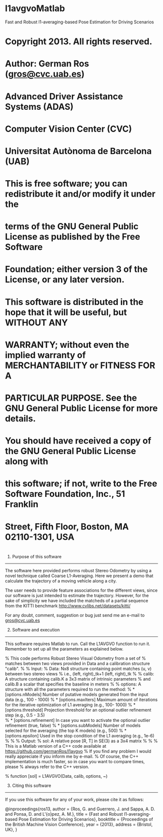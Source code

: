 l1avgvoMatlab
=============

Fast and Robust l1-averaging-based Pose Estimation for Driving Scenarios

# Copyright 2013. All rights reserved.
# Author: German Ros (gros@cvc.uab.es)
#         Advanced Driver Assistance Systems (ADAS)
#         Computer Vision Center (CVC)
#	  Universitat Autònoma de Barcelona (UAB)
#
# This is free software; you can redistribute it and/or modify it under the
# terms of the GNU General Public License as published by the Free Software
# Foundation; either version 3 of the License, or any later version.
#
# This software is distributed in the hope that it will be useful, but WITHOUT ANY
# WARRANTY; without even the implied warranty of MERCHANTABILITY or FITNESS FOR A
# PARTICULAR PURPOSE. See the GNU General Public License for more details.
#
# You should have received a copy of the GNU General Public License along with
# this software; if not, write to the Free Software Foundation, Inc., 51 Franklin
# Street, Fifth Floor, Boston, MA 02110-1301, USA 
#
#

1. Purpose of this software
----------------------------

The software here provided performs robust Stereo Odometry 
by using a novel technique called Coarse L1-Averaging.
Here we present a demo that calculate the trajectory of a moving
vehicle along a city. 

The user needs to provide feature associations for the different views, since
our software is just intended to estimate the trajectory. However, for the sake
of simplicity we have included the matcheds of a partial sequence from the KITTI
benchmark http://www.cvlibs.net/datasets/kitti/

For any doubt, comment, suggestion or bug just send me an e-mail to gros@cvc.uab.es

2. Software and execution
--------------------------------------
This software requires Matlab to run. Call the L1AVGVO function to run it.
Remember to set up all the parameters as explained below.

% This code performs Robust Stereo Visual Odometry from a set of
% matches between two views provided in Data and a calibration structure "calib".
%
% 	Input:
%		Data: 		Nx8 structure containing point matches (u, v) between two stereo views
%				i.e., (left, right)_tk+1 (left, right)_tk
%
%		calib:  	A structure containing calib.K a 3x3 matrix of intrinsic parameters
%				and calib.B a scalar that specifies the baseline in meters
%
%		options:	A structure with all the parameters required to run the method:
%			* [options.nModels] Number of putative models generated from the input data (e.g., 100 - 1000)
%			* [options.maxIters] Maximum amount of iterations for the iterative optimization of L1 averaging (e.g., 100- 1000)
%			* [options.threshold] Projection threshold for an optional outlier refinement step (e.g., 0.5 - 3.5)	
%			* [options.refinement] In case you want to activate the optional outlier refinement (true, false)
%			* [options.subModels] Number of models selected for the averaging (the top K models) (e.g., 500)
%			* [options.epsilon] Used in the stop condition of the L1 averaging (e.g., 1e-6)
%
%
%	Output:
%		sol:	A relative pose [R, T] in SE(3) as a 3x4 matrix
%
%
% This is a Matlab version of a C++ code available at https://github.com/germanRos/l1avgvo
% If you find any problem I would really appreciate if you inform me by e-mail.
% Of course, the C++ implementation is much faster, so in case you want to compare times, please
% always refer to the C++ version.

%
function [sol] = L1AVGVO(Data, calib, options, ~) 



3. Citing this software
------------------------

If you use this software for any of your work, please cite it as follows:

@inproceedings{ros13,
 author = {Ros, G. and Guerrero, J. and Sappa, A. D. and Ponsa, D. and L\'{o}pez, A. M.},
 title = {Fast and Robust l1-averaging-based Pose Estimation for Driving Scenarios},
 booktitle = {Proceedings of the British Machine Vision Conference},
 year = {2013},
 address = {Bristol, UK},
} 

